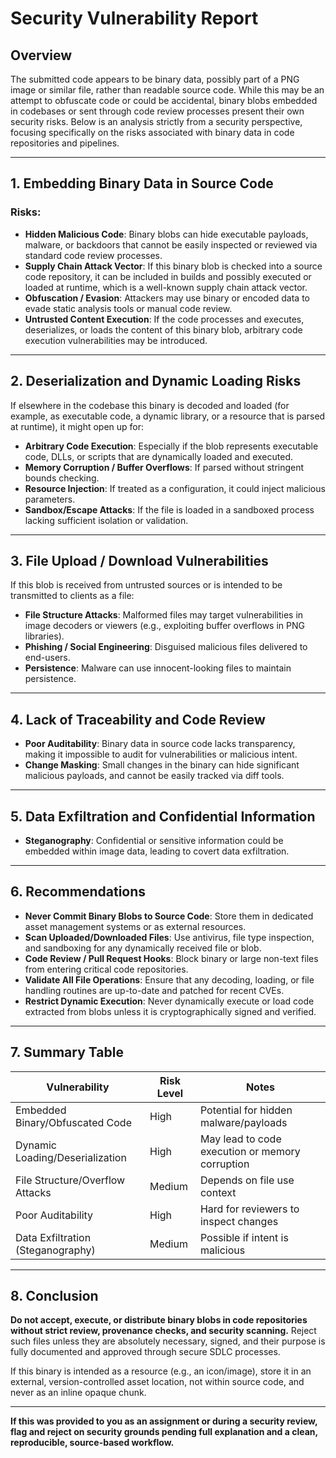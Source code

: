 # Security Vulnerability Report

## Overview

The submitted code appears to be binary data, possibly part of a PNG image or similar file, rather than readable source code. While this may be an attempt to obfuscate code or could be accidental, binary blobs embedded in codebases or sent through code review processes present their own security risks. Below is an analysis strictly from a security perspective, focusing specifically on the risks associated with binary data in code repositories and pipelines.

---

## 1. **Embedding Binary Data in Source Code**

### Risks:
- **Hidden Malicious Code**: Binary blobs can hide executable payloads, malware, or backdoors that cannot be easily inspected or reviewed via standard code review processes.
- **Supply Chain Attack Vector**: If this binary blob is checked into a source code repository, it can be included in builds and possibly executed or loaded at runtime, which is a well-known supply chain attack vector.
- **Obfuscation / Evasion**: Attackers may use binary or encoded data to evade static analysis tools or manual code review.
- **Untrusted Content Execution**: If the code processes and executes, deserializes, or loads the content of this binary blob, arbitrary code execution vulnerabilities may be introduced.

---

## 2. **Deserialization and Dynamic Loading Risks**

If elsewhere in the codebase this binary is decoded and loaded (for example, as executable code, a dynamic library, or a resource that is parsed at runtime), it might open up for:

- **Arbitrary Code Execution**: Especially if the blob represents executable code, DLLs, or scripts that are dynamically loaded and executed.
- **Memory Corruption / Buffer Overflows**: If parsed without stringent bounds checking.
- **Resource Injection**: If treated as a configuration, it could inject malicious parameters.
- **Sandbox/Escape Attacks**: If the file is loaded in a sandboxed process lacking sufficient isolation or validation.

---

## 3. **File Upload / Download Vulnerabilities**

If this blob is received from untrusted sources or is intended to be transmitted to clients as a file:

- **File Structure Attacks**: Malformed files may target vulnerabilities in image decoders or viewers (e.g., exploiting buffer overflows in PNG libraries).
- **Phishing / Social Engineering**: Disguised malicious files delivered to end-users.
- **Persistence**: Malware can use innocent-looking files to maintain persistence.

---

## 4. **Lack of Traceability and Code Review**

- **Poor Auditability**: Binary data in source code lacks transparency, making it impossible to audit for vulnerabilities or malicious intent.
- **Change Masking**: Small changes in the binary can hide significant malicious payloads, and cannot be easily tracked via diff tools.

---

## 5. **Data Exfiltration and Confidential Information**

- **Steganography**: Confidential or sensitive information could be embedded within image data, leading to covert data exfiltration.

---

## 6. **Recommendations**

- **Never Commit Binary Blobs to Source Code**: Store them in dedicated asset management systems or as external resources.
- **Scan Uploaded/Downloaded Files**: Use antivirus, file type inspection, and sandboxing for any dynamically received file or blob.
- **Code Review / Pull Request Hooks**: Block binary or large non-text files from entering critical code repositories.
- **Validate All File Operations**: Ensure that any decoding, loading, or file handling routines are up-to-date and patched for recent CVEs.
- **Restrict Dynamic Execution**: Never dynamically execute or load code extracted from blobs unless it is cryptographically signed and verified.

---

## 7. **Summary Table**

| Vulnerability                    | Risk Level | Notes                                                      |
|-----------------------------------|------------|------------------------------------------------------------|
| Embedded Binary/Obfuscated Code   | High       | Potential for hidden malware/payloads                      |
| Dynamic Loading/Deserialization   | High       | May lead to code execution or memory corruption            |
| File Structure/Overflow Attacks   | Medium     | Depends on file use context                                |
| Poor Auditability                 | High       | Hard for reviewers to inspect changes                      |
| Data Exfiltration (Steganography) | Medium     | Possible if intent is malicious                            |

---

## 8. **Conclusion**

**Do not accept, execute, or distribute binary blobs in code repositories without strict review, provenance checks, and security scanning.** Reject such files unless they are absolutely necessary, signed, and their purpose is fully documented and approved through secure SDLC processes.

If this binary is intended as a resource (e.g., an icon/image), store it in an external, version-controlled asset location, not within source code, and never as an inline opaque chunk.

---

**If this was provided to you as an assignment or during a security review, flag and reject on security grounds pending full explanation and a clean, reproducible, source-based workflow.**